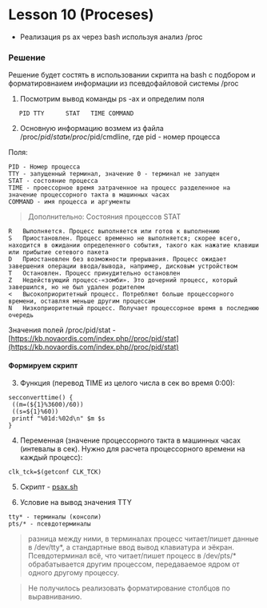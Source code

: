 # Lesson 10 (Proceses)

- Реализация ps ax через bash используя анализ /proc

### Решение

Решение будет состять в использовании скрипта на bash с подбором и форматировнаием информации из псевдофайловой системы /proc

1. Посмотрим вывод команды ps -ax и определим поля 
```
   PID TTY      STAT   TIME COMMAND
```

2. Основную информацию возмем из файла /proc/$pid/stat и /proc/$pid/cmdline, где pid - номер процесса

Поля:
```
PID - Номер процесса
TTY - запущенный терминал, значение 0 - терминал не запущен
STAT - состояние процесса 
TIME - проессорное время затраченное на процесс разделенное на значение процессорного такта в машинных часах 
COMMAND - имя процесса и аргументы 
```

> Дополнительно: 
Состояния процессов STAT
```
R	Выполняется. Процесс выполняется или готов к выполнению
S	Приостановлен. Процесс временно не выполняется; скорее всего, находится в ожидании определенного события, такого как нажатие клавиши или прибытие сетевого пакета
D	Приостановлен без возможности прерывания. Процесс ожидает завершения операции ввода/вывода, например, дисковым устройством
T	Остановлен. Процесс принудительно остановлен
Z	Недействующий процесс-«зомби». Это дочерний процесс, который завершился, но не был удален родителем
<	Высокоприоритетный процесс. Потребляют больше процессорного времени, оставляя меньше другим процессам
N	Низкоприоритетный процесс. Получает процессорное время в последнюю очередь
```
Значения полей /proc/pid/stat - [https://kb.novaordis.com/index.php//proc/pid/stat](https://kb.novaordis.com/index.php//proc/pid/stat)

#### Формируем скрипт 

3. Функция (перевод TIME из целого числа в сек во время 0:00): 
```
secconverttime() {
 ((m=(${1}%3600)/60))
 ((s=${1}%60))
 printf "%01d:%02d\n" $m $s
}
```
4. Переменная (значение процессорного такта в машинных часах (интевалы в сек). Нужно для расчета процессорного времени на каждый процесс):
```
clk_tck=$(getconf CLK_TCK)
```

5. Скрипт - [psax.sh](psax.sh)

6. Условие на вывод значения TTY 
```
tty* - терминалы (консоли) 
pts/* - псевдотерминалы
```

> разница между ними, в терминалах процесс читает/пишет данные в /dev/tty*, а стандартные ввод вывод клавиатура и эёкран. Псевдотерминал всё, что читает/пишет процесс в /dev/pts/* обрабатывается другим процессом, передаваемое ядром от одного другому процессу.

> Не получилось реализовать форматирование столбцов по выравниванию. 
